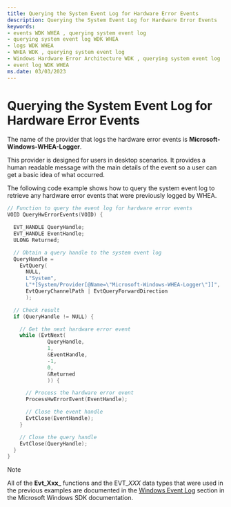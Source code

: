 ```yaml
---
title: Querying the System Event Log for Hardware Error Events
description: Querying the System Event Log for Hardware Error Events
keywords:
- events WDK WHEA , querying system event log
- querying system event log WDK WHEA
- logs WDK WHEA
- WHEA WDK , querying system event log
- Windows Hardware Error Architecture WDK , querying system event log
- event log WDK WHEA
ms.date: 03/03/2023
---
```


# Querying the System Event Log for Hardware Error Events

The name of the provider that logs the hardware error events is **Microsoft-Windows-WHEA-Logger**.

This provider is designed for users in desktop scenarios. It provides a human readable message with the main details of the event so a user can get a basic idea of what occurred.

The following code example shows how to query the system event log to retrieve any hardware error events that were previously logged by WHEA.

```cpp
// Function to query the event log for hardware error events
VOID QueryHwErrorEvents(VOID) {

  EVT_HANDLE QueryHandle;
  EVT_HANDLE EventHandle;
  ULONG Returned;

  // Obtain a query handle to the system event log
  QueryHandle =
    EvtQuery(
      NULL, 
      L"System", 
      L"*[System/Provider[@Name=\"Microsoft-Windows-WHEA-Logger\"]]",
      EvtQueryChannelPath | EvtQueryForwardDirection
      );

  // Check result
  if (QueryHandle != NULL) {

    // Get the next hardware error event
    while (EvtNext(
             QueryHandle,
             1,
             &EventHandle,
             -1,
             0,
             &Returned
             )) {

      // Process the hardware error event
      ProcessHwErrorEvent(EventHandle);

      // Close the event handle
      EvtClose(EventHandle);
    }

    // Close the query handle
    EvtClose(QueryHandle);
  }
}
```

> [!NOTE]
> All of the **Evt_Xxx_** functions and the EVT\_*XXX* data types that were used in the previous examples are documented in the [Windows Event Log](/windows/win32/wes/windows-event-log) section in the Microsoft Windows SDK documentation.
